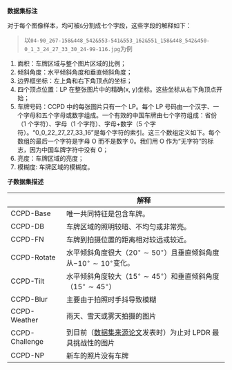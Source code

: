 **数据集标注**

对于每个图像样本，均可被`&`分割成七个字段，这些字段的解释如下：

> 以`04-90_267-158&448_542&553-541&553_162&551_158&448_542&450-0_1_3_24_27_33_30_24-99-116.jpg`为例

1. 面积：车牌区域与整个图片区域的比例；
2. 倾斜角度：水平倾斜角度和垂直倾斜角度；
3. 边界框坐标：左上角和右下角顶点的坐标；
4. 四个顶点位置：LP 在整张图片中的精确(x, y)坐标。这些坐标从右下角顶点开始；
5. 车牌号码：CCPD 中的每张图片只有一个 LP。每个 LP 号码由一个汉字、一个字母和五个字母或数字组成。一个有效的中国车牌由七个字符组成：省份（1 个字符）、字母（1 个字符）、字母+数字（5 个字符）。“0_0_22_27_27_33_16”是每个字符的索引。这三个数组定义如下。每个数组的最后一个字符是字母 O 而不是数字 0。我们用 O 作为“无字符”的标志，因为中国车牌字符中没有 O；
6. 亮度：车牌区域的亮度；
7. 模糊度: 车牌区域的模糊度。

**子数据集描述**

|                | 解释                                                         |
| :------------- | ------------------------------------------------------------ |
| CCPD-Base      | 唯一共同特征是包含车牌。                                     |
| CCPD-DB        | 车牌区域的照明较暗、不均匀或非常亮。                         |
| CCPD-FN        | 车牌到拍摄位置的距离相对较远或较近。                         |
| CCPD-Rotate    | 水平倾斜角度很大（$20^\circ\sim50^\circ$）且垂直倾斜角度从$-10^\circ\sim10^\circ$变化。 |
| CCPD-Tilt      | 水平倾斜角度较大（$15^\circ\sim45^\circ$）和垂直倾斜角度（$15^\circ\sim45^\circ$） |
| CCPD-Blur      | 主要由于拍照时手抖导致模糊                                   |
| CCPD-Weather   | 雨天、雪天或雾天拍摄的图片                                   |
| CCPD-Challenge | 到目前（[数据集来源论文](https://link.springer.com/chapter/10.1007/978-3-030-01261-8_16)发表时）为止对 LPDR 最具挑战性的图片 |
| CCPD-NP        | 新车的照片没有车牌                                           |